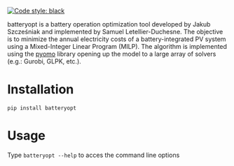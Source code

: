 [![Code style: black](https://img.shields.io/badge/code%20style-black-000000.svg)](https://github.com/psf/black)

batteryopt is a battery operation optimization tool developed by Jakub Szcześniak and implemented by Samuel Letellier-Duchesne. The objective is to minimize the annual electricity costs of a battery-integrated PV system using a Mixed-Integer Linear Program (MILP). The algorithm is implemented using the [pyomo](http://www.pyomo.org/) library opening up the model to a large array of solvers (e.g.: Gurobi, GLPK, etc.).

# Installation

`pip install batteryopt`

# Usage

Type `batteryopt --help` to acces the command line options
